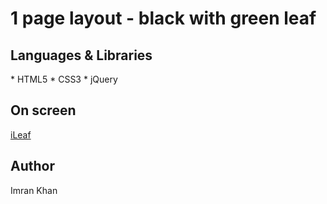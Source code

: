 <h1>1 page layout - black with green leaf</h1>

<h2>Languages & Libraries</h2>
* HTML5  
* CSS3  
* jQuery

<h2>On screen</h2>
<a href="http://1page-html-css-jquery.bitballoon.com/">iLeaf</a>

<h2>Author</h2>
Imran Khan

